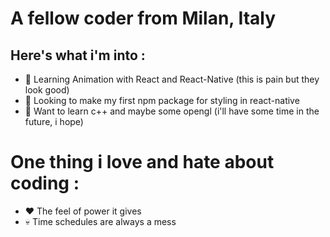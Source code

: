# A fellow coder from Milan, Italy

## Here's what i'm into : 

- 📖 Learning Animation with React and React-Native (this is pain but they look good)
- 🔭 Looking to make my first npm package for styling in react-native
- 📖 Want to learn c++ and maybe some opengl (i'll have some time in the future, i hope)

# One thing i love and hate about coding : 

- ❤️ The feel of power it gives
- 💀 Time schedules are always a mess
